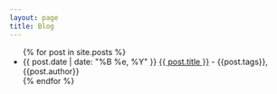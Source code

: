 ```yaml
---
layout: page
title: Blog
---
```


<ul class="listing">
  {% for post in site.posts %}
  <li>
    {{ post.date | date: "%B %e, %Y" }} <a href="{{site.baseurl}}{{ post.url }}">{{ post.title }}</a> - {{post.tags}}, {{post.author}}
  </li>
  {% endfor %}
</ul>

